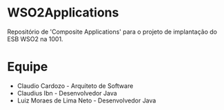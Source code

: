 # WSO2Applications

Repositório de 'Composite Applications' para o projeto de implantação do ESB WSO2 na 1001.

# Equipe
  - Claudio Cardozo - Arquiteto de Software
  - Claudius Ibn - Desenvolvedor Java
  - Luiz Moraes de Lima Neto - Desenvolvedor Java
